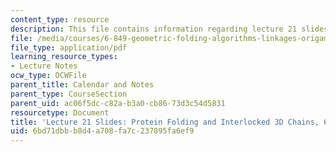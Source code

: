 ```yaml
---
content_type: resource
description: This file contains information regarding lecture 21 slides.
file: /media/courses/6-849-geometric-folding-algorithms-linkages-origami-polyhedra-fall-2012/6bd71dbbb8d4a708fa7c237895fa6ef9_MIT6_849F12_slidesL21.pdf
file_type: application/pdf
learning_resource_types:
- Lecture Notes
ocw_type: OCWFile
parent_title: Calendar and Notes
parent_type: CourseSection
parent_uid: ac06f5dc-c82a-b3a0-cb86-73d3c54d5831
resourcetype: Document
title: 'Lecture 21 Slides: Protein Folding and Interlocked 3D Chains, 6.849 Fall 2010'
uid: 6bd71dbb-b8d4-a708-fa7c-237895fa6ef9
---
```

